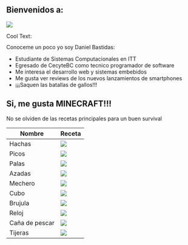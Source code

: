 ## Bienvenidos a:

![](https://images.cooltext.com/5508554.png)

<a href="http://es.cooltext.com" target="_top"><img src="https://cooltext.com/images/ct_pixel.gif" width="80" height="15" alt="Cool Text: Generador de Logotipos y Gráficos." border="0" /></a>

Conoceme un poco yo soy Daniel Bastidas:

- Estudiante de Sistemas Computacionales en ITT
- Egresado de CecyteBC como tecnico programador de software
- Me interesa el desarrollo web y sistemas embebidos
- Me gusta ver reviews de los nuevos lanzamientos de smartphones
- ¡¡¡Saquen las batallas de gallos!!!

## Si, me gusta MINECRAFT!!!

No se olviden de las recetas principales para un buen survival

| Nombre         | Receta |
| -------------- | ------ |
| Hachas         | ![](http://minecraftwiki.es/w/images/e/e9/CraftingAxesIOanim.gif) |
| Picos          | ![](http://minecraftwiki.es/w/images/2/25/CraftingPickaxesIOanim.gif) |
| Palas          | ![](http://minecraftwiki.es/w/images/c/cf/CraftingShovelsIOanim.gif) |
| Azadas         | ![](http://minecraftwiki.es/w/images/1/15/CraftingHoesIOanim.gif) |
| Mechero        | ![](http://minecraftwiki.es/w/images/e/e0/Flintsteel2.JPG) |
| Cubo           | ![](http://minecraftwiki.es/w/images/3/33/Balde.JPG) |
| Brujula        | ![](http://minecraftwiki.es/w/images/c/cd/Brujula.JPG) |
| Reloj          | ![](http://minecraftwiki.es/w/images/2/2e/Reloj.JPG) |
| Caña de pescar | ![](http://minecraftwiki.es/w/images/0/01/Ca%C3%B1a.JPG) |
| Tijeras        | ![](http://minecraftwiki.es/w/images/7/71/Podadora.JPG) |
